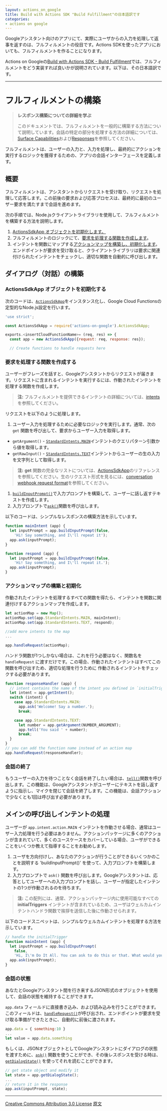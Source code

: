 ```yaml
---
layout: actions_on_google
title: Build with Actions SDK "Build Fulfillment"の日本語訳です
categories:
- actions on google
---
```

Googleアシスタント向けのアプリにて、実際にユーザからの入力を処理して返事を返すのは、フルフィルメントの役目です。Actions SDKを使ったアプリにおいても、フルフィルメントを作ることになります。

Actions on Googleの[Build with Actions SDK - Build Fulfillment](https://developers.google.com/actions/sdk/fulfillment)では、フルフィルメントをどう実装すれば良いかが説明されています。以下は、その日本語訳です。

---

# フルフィルメントの構築

> **レスポンス構築についての詳細を学ぶ**
>
> このドキュメントでは、フルフィルメントを一般的に構築する方法について説明しています。会話の特定の部分を処理する方法の詳細については、[Surface Capabilities](https://developers.google.com/actions/assistant/surface-capabilities)および[Responses](https://developers.google.com/actions/assistant/responses)を参照してください。

フルフィルメントは、ユーザーの入力と、入力を処理し、最終的にアクションを実行するロジックを獲得するための、アプリの会話インターフェースを定義します。

## 概要

フルフィルメントは、アシスタントからリクエストを受け取り、リクエストを処理して応答します。この前後の要求および応答プロセスは、最終的に最初のユーザー要求を満たすまで会話を進めます。

次の手順では、Node.jsクライアントライブラリを使用して、フルフィルメントを構築する方法を説明します。

1. [ActionsSdkApp オブジェクトを初期化します。](https://developers.google.com/actions/sdk/fulfillment#initialize_the_actionssdkapp_object)
1. フルフィルメントのロジックにて、[要求を処理する関数を作成します](https://developers.google.com/actions/sdk/fulfillment#create_functions_to_handle_requests)。
1. インテントを関数にマップする[アクションマップを構築し、初期化します](https://developers.google.com/actions/sdk/fulfillment#build_and_initialize_an_action_map)。エンドポイントが要求を受け取ると、クライアントライブラリは要求に関連付けられたインテントをチェックし、適切な関数を自動的に呼び出します。

## ダイアログ（対話）の構築

### ActionsSdkApp オブジェクトを初期化する

次のコードは、[`ActionsSdkApp`](https://developers.google.com/actions/reference/nodejs/ActionsSdkApp#ActionsSdkApp)をインスタンス化し、Google Cloud Functionsの定型的なNode.js設定を行います。

```js
'use strict';

const ActionsSdkApp = require('actions-on-google').ActionsSdkApp;

exports.<insertCloudFunctionName>= (req, res) => {
  const app = new ActionsSdkApp({request: req, response: res});

  // Create functions to handle requests here
```

### 要求を処理する関数を作成する

ユーザーがフレーズを話すと、Googleアシスタントからリクエストが届きます。リクエストに含まれるインテントを実行するには、作動されたインテントを処理する関数を作成します。

> **注:** フルフィルメントを提供できるインテントの詳細については、[intents](https://developers.google.com/actions/reference/rest/intents)を参照してください。

リクエストを以下のように処理します。

1. ユーザー入力を処理するために必要なロジックを実行します。通常、次の `get` 関数を呼び出して、要求からユーザー入力を取得します。
 * `getArgument()` - [`StandardIntents.MAIN`](https://developers.google.com/actions/reference/nodejs/ActionsSdkApp#StandardIntents)インテントのクエリパターン引数から値を取得します。
 * `getRawInput()` - [`StandardIntents.TEXT`](https://developers.google.com/actions/reference/nodejs/ActionsSdkApp#StandardIntents)インテントからユーザーの生の入力を文字列として取得します。
 > **注:** **get** 関数の完全なリストについては、[ActionsSdkApp](https://developers.google.com/actions/reference/nodejs/ActionsSdkApp)のリファレンスを参照してください。生のリクエスト形式を見るには、[conversation webhook request format](https://developers.google.com/actions/reference/rest/Shared.Types/AppRequest)を参照してください。
1. [`buildInputPrompt()`](https://developers.google.com/actions/reference/nodejs/ActionsSdkApp#buildInputPrompt)で入力プロンプトを構築して、ユーザーに話し返すテキストを作成します。
1. 入力プロンプトで[`ask()`](https://developers.google.com/actions/reference/nodejs/ActionsSdkApp#ask)関数を呼び出します。

以下のコードは、シンプルなレスポンスの構築方法を示しています。

```js
function mainIntent (app) {
  let inputPrompt = app.buildInputPrompt(false,
    'Hi! Say something, and I\'ll repeat it');
  app.ask(inputPrompt);
}

function respond (app) {
  let inputPrompt = app.buildInputPrompt(false,
    'Hi! Say something, and I\'ll repeat it.');
  app.ask(inputPrompt);
}
```

### アクションマップの構築と初期化

作動されたインテントを処理するすべての関数を得たら、インテントを関数に関連付けするアクションマップを作成します。

```js
let actionMap = new Map();
actionMap.set(app.StandardIntents.MAIN, mainIntent);
actionMap.set(app.StandardIntents.TEXT, respond);

//add more intents to the map
...

app.handleRequest(actionMap);
```

ハンドラ関数が1つしかない場合は、これを行う必要はなく、関数名を `handleRequest` に渡すだけです。この場合、作動されたインテントはすべてこの関数を呼び出すため、適切な処理を行うために
作動されるインテントをチェックする必要があります。

```js
function responseHandler (app) {
  // intent contains the name of the intent you defined in `initialTriggers`
  let intent = app.getIntent();
  switch (intent) {
    case app.StandardIntents.MAIN:
      app.ask('Welcome! Say a number.');
      break;

    case app.StandardIntents.TEXT:
      let number = app.getArgument(NUMBER_ARGUMENT);
      app.tell('You said ' + number);
      break;
  }
}
// you can add the function name instead of an action map
app.handleRequest(responseHandler);
```

### 会話の終了

もうユーザーの入力を待つことなく会話を終了したい場合は、[`tell()`](https://developers.google.com/actions/reference/nodejs/ActionsSdkApp#tell)関数を呼び出します。この機能は、Googleアシスタントがユーザーにテキストを話し返すように指示し、マイクを閉じて会話を終了します。この機能は、会話アクションで少なくとも1回は呼び出す必要があります。

## メインの呼び出しインテントの処理

ユーザーが `app.intent.action.MAIN` インテントを作動させる場合、通常はユーザー入力処理を行う必要はありません。アクションパッケージに多くのアクションが含まれていて、多くのユースケースをカバーしている場合、ユーザができることをいくつか教えて指導することをお勧めします。

1. ユーザを方向付けし、あなたのアクションが行うことができるいくつかのことを説明する 'buildInputPrompt()' を使って、入力プロンプトを構築します。
1. 入力プロンプトで `ask()` 関数を呼び出します。Googleアシスタントは、応答としてユーザーへの入力プロンプトを話し、ユーザーが指定したインテントの1つが作動されるのを待ちます。
 > **注:** この配列には、通常、アクションパッケージ内に使用可能なすべての **initialTriggers** インテントが含まれているため、ユーザはウェルカムインテントハンドラ関数で挨拶を送信した後に作動させられます。

以下のコードスニペットは、シンプルなウェルカムインテントを処理する方法を示しています。

```js
// handle the initialTrigger
function mainIntent (app) {
  let inputPrompt = app.buildInputPrompt(
    false,
    'Hi, I\'m Do It All. You can ask to do this or that. What would you like to do?');
  app.ask(inputPrompt);
}
```

### 会話の状態

あなたとGoogleアシスタント間を行き来するJSON形式のオブジェクトを使用して、会話の状態を維持することができます。

`app.data` フィールドに直接書き込み、および読み込みを行うことができます。このフィールドは、[`handleRequest()`](https://developers.google.com/actions/reference/nodejs/AssistantApp#handleRequest)が呼び出され、エンドポイントが要求を受け取る準備ができたときに、自動的に前後に渡されます。

```js
app.data = { something:10 }
...
let value = app.data.something
```

もしくは、JSONオブジェクトとしてGoogleアシスタントにダイアログの状態を渡すために、[`ask()`](https://developers.google.com/actions/reference/nodejs/ActionsSdkApp#ask) 関数を使うことができ、その後レスポンスを受ける時は、[`getDialogState()`](https://developers.google.com/actions/reference/nodejs/ActionsSdkApp#getDialogState) を使ってそれを読むことができます。

```js
// get state object and modify it
let state = app.getDialogState();
...
// return it in the response
app.ask(inputPrompt, state);
```

---

[Creative Commons Attribution 3.0 License](http://creativecommons.org/licenses/by/3.0/)
[原文](https://developers.google.com/actions/sdk/fulfillment)
